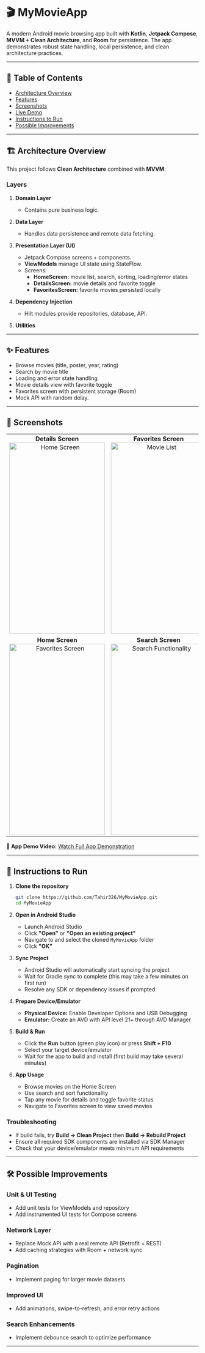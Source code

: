 # 🎬 MyMovieApp

A modern Android movie browsing app built with **Kotlin**, **Jetpack Compose**, **MVVM + Clean Architecture**, and **Room** for persistence. The app demonstrates robust state handling, local persistence, and clean architecture practices.

---

## 📖 Table of Contents

- [Architecture Overview](#architecture-overview)
- [Features](#features)
- [Screenshots](#screenshots)
- [Live Demo](#live-demo)
- [Instructions to Run](#instructions-to-run)
- [Possible Improvements](#possible-improvements)

---

## 🏗 Architecture Overview

This project follows **Clean Architecture** combined with **MVVM**:

### Layers

1. **Domain Layer**
   - Contains pure business logic.

2. **Data Layer**
   - Handles data persistence and remote data fetching.

3. **Presentation Layer (UI)**
   - Jetpack Compose screens + components.
   - **ViewModels** manage UI state using StateFlow.
   - Screens:
     - **HomeScreen:** movie list, search, sorting, loading/error states
     - **DetailsScreen:** movie details and favorite toggle
     - **FavoritesScreen:** favorite movies persisted locally

4. **Dependency Injection**
   - Hilt modules provide repositories, database, API.

5. **Utilities**

---

## ✨ Features

- Browse movies (title, poster, year, rating)
- Search by movie title
- Loading and error state handling
- Movie details view with favorite toggle
- Favorites screen with persistent storage (Room)
- Mock API with random delay.

---

## 📸 Screenshots

<div align="center">

| | | |
|:---:|:---:|:---:|
| **Details Screen**<br/><img src="https://drive.google.com/uc?id=1zvnP8wNPRDrRQ5VDt9LROXcrBi9adr42" width="250" height="500" alt="Home Screen"/> | **Favorites Screen**<br/><img src="https://drive.google.com/uc?id=10Lt6EdgiEO_kD1UiiT22--Fe2GqmfTok" width="250" height="500" alt="Movie List"/> | **Home Screen**<br/><img src="https://drive.google.com/uc?id=1rlI9C5VDkmIErgtxCHihhradP_QnBa7D" width="250" height="500" alt="Movie Details"/> |
| **Home Screen**<br/><img src="https://drive.google.com/uc?id=1SygmwrtsMcZ8r0V39xsRSPmlYRpkTMeG" width="250" height="500" alt="Favorites Screen"/> | **Search Screen**<br/><img src="https://drive.google.com/uc?id=1dZK-Ua8tBBOV2jPOlflUgCiiQcvCV8L_" width="250" height="500" alt="Search Functionality"/> | **Search Screen**<br/><img src="https://drive.google.com/uc?id=1Ds8ZmlW3igJcZd4-I7yI7Biq2Wdc7MZo" width="250" height="500" alt="App Overview"/> |

</div>




**📱 App Demo Video:** [Watch Full App Demonstration](https://drive.google.com/file/d/1y1He434OZX24p2EBpyrdvRdwyNK2i6wG/view?usp=sharing)

---

## 🚀 Instructions to Run

1. **Clone the repository**
   ```bash
   git clone https://github.com/Tahir326/MyMovieApp.git
   cd MyMovieApp

2. **Open in Android Studio**
   - Launch Android Studio
   - Click **"Open"** or **"Open an existing project"**
   - Navigate to and select the cloned `MyMovieApp` folder
   - Click **"OK"**

3. **Sync Project**
   - Android Studio will automatically start syncing the project
   - Wait for Gradle sync to complete (this may take a few minutes on first run)
   - Resolve any SDK or dependency issues if prompted

4. **Prepare Device/Emulator**
   - **Physical Device:** Enable Developer Options and USB Debugging
   - **Emulator:** Create an AVD with API level 21+ through AVD Manager

5. **Build & Run**
   - Click the **Run** button (green play icon) or press **Shift + F10**
   - Select your target device/emulator
   - Wait for the app to build and install (first build may take several minutes)

6. **App Usage**
   - Browse movies on the Home Screen
   - Use search and sort functionality
   - Tap any movie for details and toggle favorite status
   - Navigate to Favorites screen to view saved movies

### Troubleshooting
- If build fails, try **Build → Clean Project** then **Build → Rebuild Project**
- Ensure all required SDK components are installed via SDK Manager
- Check that your device/emulator meets minimum API requirements

---

## 🛠 Possible Improvements

### Unit & UI Testing
- Add unit tests for ViewModels and repository
- Add instrumented UI tests for Compose screens

### Network Layer
- Replace Mock API with a real remote API (Retrofit + REST)
- Add caching strategies with Room + network sync

### Pagination
- Implement paging for larger movie datasets

### Improved UI
- Add animations, swipe-to-refresh, and error retry actions

### Search Enhancements
- Implement debounce search to optimize performance

---

